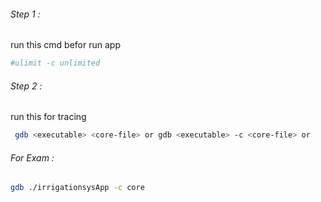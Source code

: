 
###### Step 1 :
run this cmd befor run app
```bash
#ulimit -c unlimited
```

###### Step 2 :
run this for tracing
```bash
 gdb <executable> <core-file> or gdb <executable> -c <core-file> or
 ```
 
###### For Exam :
 ```bash
 gdb ./irrigationsysApp -c core
```
